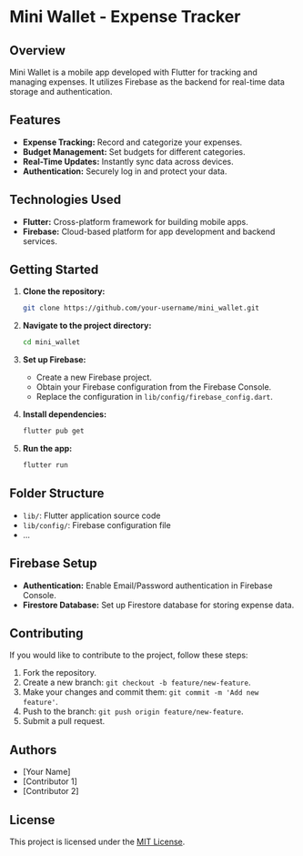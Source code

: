 # Mini Wallet - Expense Tracker

## Overview

Mini Wallet is a mobile app developed with Flutter for tracking and managing expenses. It utilizes Firebase as the backend for real-time data storage and authentication.

## Features

- **Expense Tracking:** Record and categorize your expenses.
- **Budget Management:** Set budgets for different categories.
- **Real-Time Updates:** Instantly sync data across devices.
- **Authentication:** Securely log in and protect your data.

## Technologies Used

- **Flutter:** Cross-platform framework for building mobile apps.
- **Firebase:** Cloud-based platform for app development and backend services.

## Getting Started

1. **Clone the repository:**

    ```bash
    git clone https://github.com/your-username/mini_wallet.git
    ```

2. **Navigate to the project directory:**

    ```bash
    cd mini_wallet
    ```

3. **Set up Firebase:**

    - Create a new Firebase project.
    - Obtain your Firebase configuration from the Firebase Console.
    - Replace the configuration in `lib/config/firebase_config.dart`.

4. **Install dependencies:**

    ```bash
    flutter pub get
    ```

5. **Run the app:**

    ```bash
    flutter run
    ```

## Folder Structure

- `lib/`: Flutter application source code
- `lib/config/`: Firebase configuration file
- ...

## Firebase Setup

- **Authentication:** Enable Email/Password authentication in Firebase Console.
- **Firestore Database:** Set up Firestore database for storing expense data.

## Contributing

If you would like to contribute to the project, follow these steps:

1. Fork the repository.
2. Create a new branch: `git checkout -b feature/new-feature`.
3. Make your changes and commit them: `git commit -m 'Add new feature'`.
4. Push to the branch: `git push origin feature/new-feature`.
5. Submit a pull request.

## Authors

- [Your Name]
- [Contributor 1]
- [Contributor 2]

## License

This project is licensed under the [MIT License](LICENSE).
